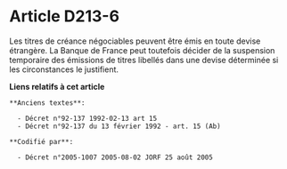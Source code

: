 # Article D213-6

Les titres de créance négociables peuvent être émis en toute devise étrangère. La Banque de France peut toutefois décider de
la suspension temporaire des émissions de titres libellés dans une devise déterminée si les circonstances le justifient.

**Liens relatifs à cet article**

	**Anciens textes**:

	  - Décret n°92-137 1992-02-13 art 15
	  - Décret n°92-137 du 13 février 1992 - art. 15 (Ab)

	**Codifié par**:

	  - Décret n°2005-1007 2005-08-02 JORF 25 août 2005

